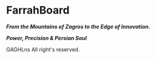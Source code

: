 # FarrahBoard

***From the Mountains of Zagros to the Edge of Innovation.***

***Power, Precision & Persian Soul***


GAGHLns All right's reserved.

